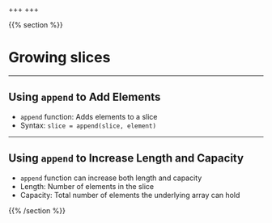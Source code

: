 +++
+++

{{% section %}}


# Growing slices

---

## Using `append` to Add Elements
- `append` function: Adds elements to a slice
- Syntax: `slice = append(slice, element)`

---
## Using `append` to Increase Length and Capacity
- `append` function can increase both length and capacity
- Length: Number of elements in the slice
- Capacity: Total number of elements the underlying array can hold

{{% /section %}}